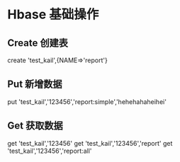 
# Hbase 基础操作

## Create 创建表
   create 'test_kail',{NAME=>'report'}
 
## Put 新增数据
   put 'test_kail','123456','report:simple','hehehahaheihei'
 
## Get 获取数据
get 'test_kail','123456'
get 'test_kail','123456','report'
get 'test_kail','123456','report:all'